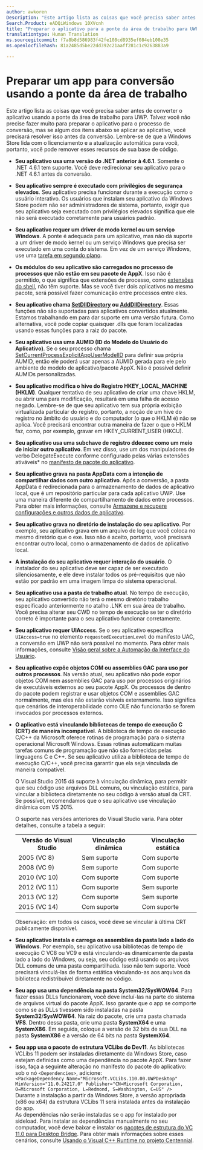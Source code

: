 ```yaml
---
author: awkoren
Description: "Este artigo lista as coisas que você precisa saber antes de converter o aplicativo usando a ponte da área de trabalho para UWP. Talvez você não precise fazer muito para preparar seu aplicativo para o processo de conversão."
Search.Product: eADQiWindows 10XVcnh
title: "Preparar o aplicativo para a ponte da área de trabalho para UWP"
translationtype: Human Translation
ms.sourcegitcommit: f7a8b8d586983f42fe108cd8935ef084eb108e35
ms.openlocfilehash: 81a2485d5be22dd392c21aaff281c1c9263883a9

---
```


# <a name="prepare-an-app-for-conversion-with-the-desktop-bridge"></a>Preparar um app para conversão usando a ponte da área de trabalho

Este artigo lista as coisas que você precisa saber antes de converter o aplicativo usando a ponte da área de trabalho para UWP. Talvez você não precise fazer muito para preparar o aplicativo para o processo de conversão, mas se algum dos itens abaixo se aplicar ao aplicativo, você precisará resolver isso antes da conversão. Lembre-se de que a Windows Store lida com o licenciamento e a atualização automática para você, portanto, você pode remover esses recursos de sua base de código.

+ __Seu aplicativo usa uma versão do .NET anterior à 4.6.1__. Somente o .NET 4.6.1 tem suporte. Você deve redirecionar seu aplicativo para o .NET 4.6.1 antes da conversão. 

+ __Seu aplicativo sempre é executado com privilégios de segurança elevados__. Seu aplicativo precisa funcionar durante a execução como o usuário interativo. Os usuários que instalam seu aplicativo da Windows Store podem não ser administradores de sistema, portanto, exigir que seu aplicativo seja executado com privilégios elevados significa que ele não será executado corretamente para usuários padrão.

+ __Seu aplicativo requer um driver de modo kernel ou um serviço Windows__. A ponte é adequada para um aplicativo, mas não dá suporte a um driver de modo kernel ou um serviço Windows que precisa ser executado em uma conta do sistema. Em vez de um serviço Windows, use uma [tarefa em segundo plano](https://msdn.microsoft.com/windows/uwp/launch-resume/create-and-register-a-background-task).

+ __Os módulos do seu aplicativo são carregados no processo de processos que não estão em seu pacote de AppX__. Isso não é permitido, o que significa que extensões de processo, como [extensões do shell](https://msdn.microsoft.com/library/windows/desktop/dd758089.aspx), não têm suporte. Mas se você tiver dois aplicativos no mesmo pacote, será possível fazer comunicação entre processos entre eles.

+ __Seu aplicativo chama [SetDllDirectory](https://msdn.microsoft.com/library/windows/desktop/ms686203) ou [AddDllDirectory](https://msdn.microsoft.com/library/windows/desktop/hh310513)__. Essas funções não são suportadas para aplicativos convertidos atualmente. Estamos trabalhando em para dar suporte em uma versão futura. Como alternativa, você pode copiar quaisquer .dlls que foram localizadas usando essas funções para a raiz do pacote. 

+ __Seu aplicativo usa uma AUMID (ID do Modelo do Usuário do Aplicativo)__. Se o seu processo chama [SetCurrentProcessExplicitAppUserModelID](https://msdn.microsoft.com/library/windows/desktop/dd378422.aspx) para definir sua própria AUMID, então ele poderá usar apenas a AUMID gerada para ele pelo ambiente de modelo de aplicativo/pacote AppX. Não é possível definir AUMIDs personalizadas.

+ __Seu aplicativo modifica o hive do Registro HKEY_LOCAL_MACHINE (HKLM)__. Qualquer tentativa de seu aplicativo de criar uma chave HKLM, ou abrir uma para modificação, resultará em uma falha de acesso negado. Lembre-se de que seu aplicativo tem sua própria exibição virtualizada particular do registro, portanto, a noção de um hive do registro no âmbito do usuário e do computador (o que o HKLM é) não se aplica. Você precisará encontrar outra maneira de fazer o que o HKLM faz, como, por exemplo, gravar em HKEY_CURRENT_USER (HKCU).

+ __Seu aplicativo usa uma subchave de registro ddeexec como um meio de iniciar outro aplicativo__. Em vez disso, use um dos manipuladores de verbo DelegateExecute conforme configurado pelas várias extensões ativáveis* no [manifesto de pacote do aplicativo](https://msdn.microsoft.com/library/windows/apps/br211474.aspx).

+ __Seu aplicativo grava na pasta AppData com a intenção de compartilhar dados com outro aplicativo__. Após a conversão, a pasta AppData é redirecionada para o armazenamento de dados de aplicativo local, que é um repositório particular para cada aplicativo UWP. Use uma maneira diferente de compartilhamento de dados entre processos. Para obter mais informações, consulte [Armazene e recupere configurações e outros dados de aplicativo](https://msdn.microsoft.com/windows/uwp/app-settings/store-and-retrieve-app-data).

+ __Seu aplicativo grava no diretório de instalação do seu aplicativo__. Por exemplo, seu aplicativo grava em um arquivo de log que você coloca no mesmo diretório que o exe. Isso não é aceito, portanto, você precisará encontrar outro local, como o armazenamento de dados de aplicativo local.

+ __A instalação do seu aplicativo requer interação do usuário__. O instalador do seu aplicativo deve ser capaz de ser executado silenciosamente, e ele deve instalar todos os pré-requisitos que não estão por padrão em uma imagem limpa do sistema operacional.

+ __Seu aplicativo usa a pasta de trabalho atual__. No tempo de execução, seu aplicativo convertido não terá o mesmo diretório trabalho especificado anteriormente no atalho .LNK em sua área de trabalho. Você precisa alterar seu CWD no tempo de execução se ter o diretório correto é importante para o seu aplicativo funcionar corretamente.

+ __Seu aplicativo requer UIAccess__. Se o seu aplicativo especifica `UIAccess=true` no elemento `requestedExecutionLevel` do manifesto UAC, a conversão em UWP não será possível no momento. Para obter mais informações, consulte [Visão geral sobre a Automação da Interface do Usuário](https://msdn.microsoft.com/library/ms742884.aspx).

+ __Seu aplicativo expõe objetos COM ou assemblies GAC para uso por outros processos__. Na versão atual, seu aplicativo não pode expor objetos COM nem assemblies GAC para uso por processos originários de executáveis externos ao seu pacote AppX. Os processos de dentro do pacote podem registrar e usar objetos COM e assemblies GAC normalmente, mas eles não estarão visíveis externamente. Isso significa que cenários de interoperabilidade como OLE não funcionarão se forem invocados por processos externos. 

+ __O aplicativo está vinculando bibliotecas de tempo de execução C (CRT) de maneira incompatível__. A biblioteca de tempo de execução C/C++ da Microsoft oferece rotinas de programação para o sistema operacional Microsoft Windows. Essas rotinas automatizam muitas tarefas comuns de programação que não são fornecidas pelas linguagens C e C++. Se seu aplicativo utiliza a biblioteca de tempo de execução C/C++, você precisa garantir que ela seja vinculada de maneira compatível. 
    
    O Visual Studio 2015 dá suporte à vinculação dinâmica, para permitir que seu código use arquivos DLL comuns, ou vinculação estática, para vincular a biblioteca diretamente no seu código à versão atual da CRT. Se possível, recomendamos que o seu aplicativo use vinculação dinâmica com VS 2015. 

    O suporte nas versões anteriores do Visual Studio varia. Para obter detalhes, consulte a tabela a seguir: 

    <table>
    <th>Versão do Visual Studio</td><th>Vinculação dinâmica</th><th>Vinculação estática</th></th>
    <tr><td>2005 (VC 8)</td><td>Sem suporte</td><td>Com suporte</td>
    <tr><td>2008 (VC 9)</td><td>Sem suporte</td><td>Com suporte</td>
    <tr><td>2010 (VC 10)</td><td>Com suporte</td><td>Com suporte</td>
    <tr><td>2012 (VC 11)</td><td>Com suporte</td><td>Sem suporte</td>
    <tr><td>2013 (VC 12)</td><td>Com suporte</td><td>Sem suporte</td>
    <tr><td>2015 (VC 14)</td><td>Com suporte</td><td>Com suporte</td>
    </table>
    
    Observação: em todos os casos, você deve se vincular à última CRT publicamente disponível.

+ __Seu aplicativo instala e carrega os assemblies da pasta lado a lado do Windows__. Por exemplo, seu aplicativo usa bibliotecas de tempo de execução C VC8 ou VC9 e está vinculando-as dinamicamente da pasta lado a lado do Windows, ou seja, seu código está usando os arquivos DLL comuns de uma pasta compartilhada. Isso não tem suporte. Você precisará vinculá-las de forma estática vinculando-as aos arquivos da biblioteca redistribuível diretamente no código.

+ __Seu app usa uma dependência na pasta System32/SysWOW64__. Para fazer essas DLLs funcionarem, você deve incluí-las na parte do sistema de arquivos virtual do pacote AppX. Isso garante que o app se comporte como se as DLLs tivessem sido instaladas na pasta **System32**/**SysWOW64**. Na raiz do pacote, crie uma pasta chamada **VFS**. Dentro dessa pasta, crie uma pasta **SystemX64** e uma **SystemX86**. Em seguida, coloque a versão de 32 bits de sua DLL na pasta **SystemX86** e a versão de 64 bits na pasta **SystemX64**.

+ __Seu app usa o pacote de estrutura VCLibs do Dev11__. As bibliotecas VCLibs 11 podem ser instaladas diretamente da Windows Store, caso estejam definidas como uma dependência no pacote AppX. Para fazer isso, faça a seguinte alteração no manifesto do pacote do aplicativo: sob o nó `<Dependencies>`, adicione:  
`<PackageDependency Name="Microsoft.VCLibs.110.00.UWPDesktop" MinVersion="11.0.24217.0" Publisher="CN=Microsoft Corporation, O=Microsoft Corporation, L=Redmond, S=Washington, C=US" />`  
Durante a instalação a partir da Windows Store, a versão apropriada (x86 ou x64) da estrutura VCLibs 11 será instalada antes da instalação do app.  
As dependências não serão instaladas se o app for instalado por sideload. Para instalar as dependências manualmente no seu computador, você deve baixar e instalar os [pacotes de estrutura do VC 11.0 para Desktop Bridge](https://www.microsoft.com/download/details.aspx?id=53340&WT.mc_id=DX_MVP4025064). Para obter mais informações sobre esses cenários, consulte [Usando o Visual C++ Runtime no projeto Centennial](https://blogs.msdn.microsoft.com/vcblog/2016/07/07/using-visual-c-runtime-in-centennial-project/).


<!--HONumber=Dec16_HO1-->


